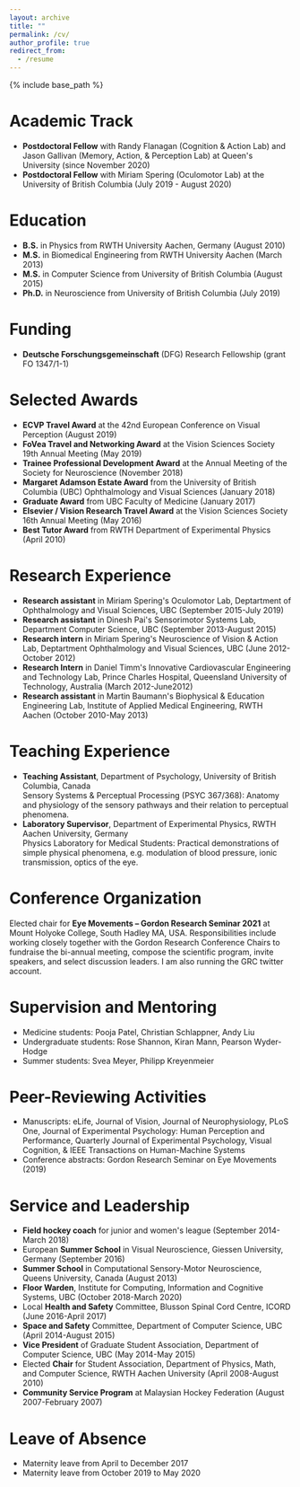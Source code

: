```yaml
---
layout: archive
title: ""
permalink: /cv/
author_profile: true
redirect_from:
  - /resume
---
```


{% include base_path %}

Academic Track
======
* <b>Postdoctoral Fellow</b> with Randy Flanagan (Cognition & Action Lab) and Jason Gallivan (Memory, Action, & Perception Lab) at Queen's University (since November 2020)
* <b>Postdoctoral Fellow</b> with Miriam Spering (Oculomotor Lab) at the University of British Columbia (July 2019 - August 2020)

Education
======
* <b>B.S.</b>  in Physics from RWTH University Aachen, Germany (August 2010)
* <b>M.S.</b> in Biomedical Engineering from RWTH University Aachen (March 2013)
* <b>M.S.</b> in Computer Science from University of British Columbia (August 2015)
* <b>Ph.D.</b> in Neuroscience from University of British Columbia (July 2019)

Funding
======
* <b>Deutsche Forschungsgemeinschaft</b> (DFG) Research Fellowship (grant FO 1347/1-1)

Selected Awards
======
* <b>ECVP Travel Award</b> at the 42nd European Conference on Visual Perception (August 2019)
* <b>FoVea Travel and Networking Award</b> at the Vision Sciences Society 19th Annual Meeting (May 2019)
* <b>Trainee Professional Development Award</b> at the Annual Meeting of the Society for Neuroscience (November 2018)
* <b>Margaret Adamson Estate Award</b> from the University of British Columbia (UBC) Ophthalmology and Visual Sciences (January 2018)
* <b>Graduate Award</b> from UBC Faculty of Medicine (January 2017)
* <b>Elsevier / Vision Research Travel Award</b> at the Vision Sciences Society 16th Annual Meeting (May 2016)
* <b>Best Tutor Award</b> from RWTH Department of Experimental Physics (April 2010)

Research Experience 
======
* <b>Research assistant</b> in Miriam Spering's Oculomotor Lab, Deptartment of Ophthalmology and Visual Sciences, UBC (September 2015-July 2019)
* <b>Research assistant</b> in Dinesh Pai's Sensorimotor Systems Lab, Department Computer Science, UBC (September 2013-August 2015)
* <b>Research intern</b> in Miriam Spering's Neuroscience of Vision & Action Lab, Deptartment Ophthalmology and Visual Sciences, UBC (June 2012-October 2012)
* <b>Research Intern</b> in Daniel Timm's Innovative Cardiovascular Engineering and Technology Lab, Prince Charles Hospital, Queensland University of Technology, Australia (March 2012-June2012)
* <b>Research assistant</b> in Martin Baumann's Biophysical & Education Engineering Lab, Institute of Applied Medical Engineering, RWTH Aachen (October 2010-May 2013)
  
Teaching Experience
======
* <b>Teaching Assistant</b>, Department of Psychology, University of British Columbia, Canada <br>
Sensory Systems & Perceptual Processing (PSYC 367/368): Anatomy and physiology of the sensory pathways and their relation to perceptual phenomena.
* <b>Laboratory Supervisor</b>, Department of Experimental Physics, RWTH Aachen University, Germany <br>
Physics Laboratory for Medical Students: Practical demonstrations of simple physical phenomena, e.g. modulation of blood pressure, ionic transmission, optics of the eye.

Conference Organization
======
Elected chair for <b>Eye Movements – Gordon Research Seminar 2021</b> at Mount Holyoke College, South Hadley MA, USA. Responsibilities include working closely together with the Gordon Research Conference Chairs to fundraise the bi-annual meeting, compose the scientific program, invite speakers, and select discussion leaders. I am also running the GRC twitter account.

Supervision and Mentoring
======
* Medicine students: Pooja Patel, Christian Schlappner, Andy Liu
* Undergraduate students: Rose Shannon, Kiran Mann, Pearson Wyder-Hodge
* Summer students: Svea Meyer, Philipp Kreyenmeier

Peer-Reviewing Activities
======
* Manuscripts: eLife, Journal of Vision, Journal of Neurophysiology, PLoS One, Journal of Experimental Psychology: Human Perception and Performance, Quarterly Journal of Experimental Psychology, Visual Cognition, & IEEE Transactions on Human-Machine Systems
* Conference abstracts: Gordon Research Seminar on Eye Movements (2019)

Service and Leadership
======
* <b>Field hockey coach</b> for junior and women's league (September 2014-March 2018)
* European <b>Summer School</b> in Visual Neuroscience, Giessen University, Germany (September 2016)
* <b>Summer School</b> in Computational Sensory-Motor Neuroscience, Queens University, Canada (August 2013)
* <b>Floor Warden</b>, Institute for Computing, Information and Cognitive Systems, UBC (October 2018-March 2020)
* Local <b>Health and Safety</b> Committee, Blusson Spinal Cord Centre, ICORD (June 2016-April 2017)
* <b>Space and Safety</b> Committee, Department of Computer Science, UBC (April 2014-August 2015)
* <b>Vice President</b> of Graduate Student Association, Department of Computer Science, UBC (May 2014-May 2015)
* Elected <b>Chair</b> for Student Association, Department of Physics, Math, and Computer Science, RWTH Aachen University (April 2008-August 2010)
* <b>Community Service Program</b> at Malaysian Hockey Federation (August 2007-February 2007)

Leave of Absence  
======
* Maternity leave from April to December 2017
* Maternity leave from October 2019 to May 2020

